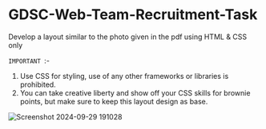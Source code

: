 # GDSC-Web-Team-Recruitment-Task
Develop a layout similar to the photo given in the pdf   using HTML &amp; CSS only 

``IMPORTANT ``:-
1. Use CSS for styling, use of any other frameworks or libraries is prohibited.
2. You can take creative liberty and show off your CSS skills for brownie points, but
make sure to keep this layout design as base.

![Screenshot 2024-09-29 191028](https://github.com/user-attachments/assets/1ff94247-55d1-4c99-adbe-3d72f8f9de8e)






